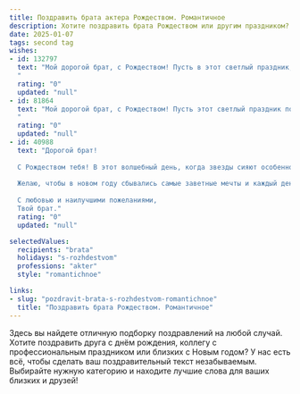 ```yaml
---
title: Поздравить брата актера Рождеством. Романтичное
description: Хотите поздравить брата Рождеством или другим праздником? Наш ИИ создаст незабываемое поздравление, а вы обязательно выделитесь среди других.  
date: 2025-01-07
tags: second tag
wishes:
- id: 132797
  text: "Мой дорогой брат, с Рождеством! Пусть в этот светлый праздник, полный чудес и волшебства,  твоя жизнь, подобно самой захватывающей роли, будет наполнена яркими красками, искренними эмоциями и бесконечной любовью.  Пусть звезды на небе сияют для тебя так же ярко, как и твои таланты на сцене, а каждый новый день приносит счастье и вдохновение.  Храни тебя ангел, мой любимый брат!
  "
  rating: "0"
  updated: "null"
- id: 81864
  text: "Мой дорогой брат, с Рождеством! Пусть этот светлый праздник подарит  тебе  нежность и тепло, а твоё сердце наполнится  истинной радостью. Желаю тебе   ярких ролей,  неиссякаемого вдохновения и  неугасимой  любви к искусству.  Пусть  каждый  день  творит  для тебя волшебство  и  дарит   незабываемые  моменты.
  "
  rating: "0"
  updated: "null"
- id: 40988
  text: "Дорогой брат!
  
  С Рождеством тебя! В этот волшебный день, когда звезды сияют особенно ярко, пусть в твоем сердце расцветает романтика и вдохновение. Ты, как истинный артист, создаешь магию на сцене и даришь людям яркие эмоции. Пусть каждый новый роль будет для тебя не только работой, но и истинным счастьем, пусть твой талант продолжает сверкать, а жизнь наполняется прекрасными моментами.
  
  Желаю, чтобы в новом году сбывались самые заветные мечты и каждый день приносил радость и новые открытия. Пусть любовь и счастье всегда сопутствуют тебе на этом удивительном пути.
  
  С любовью и наилучшими пожеланиями,
  Твой брат."
  rating: "0"
  updated: "null"

selectedValues:
  recipients: "brata"
  holidays: "s-rozhdestvom"
  professions: "akter"
  style: "romantichnoe"

links:
- slug: "pozdravit-brata-s-rozhdestvom-romantichnoe"
  title: "Поздравить брата Рождеством. Романтичное"
---
```


Здесь вы найдете отличную подборку поздравлений на любой случай.
Хотите поздравить друга с днём рождения, коллегу с профессиональным праздником или близких с Новым годом? У нас есть всё, чтобы сделать ваш поздравительный текст незабываемым. Выбирайте нужную категорию и находите лучшие слова для ваших близких и друзей!
